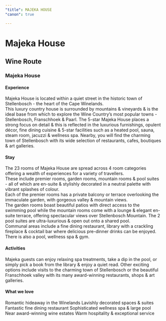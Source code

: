 ```yaml
---
"title": MAJEKA HOUSE
"canon": true

---
```


# Majeka House
## Wine Route
### Majeka House

#### Experience
Majeka House is located within a quiet street in the historic town of Stellenbosch - the heart of the Cape Winelands.  
This luxury country house is surrounded by mountains &amp; vineyards &amp; is the ideal base from which to explore the Wine Country’s most popular towns - Stellenbosch, Franschhoek &amp; Paarl.
The 5-star Majeka House places a strong focus on detail &amp; this is reflected in the luxurious furnishings, opulent décor, fine dining cuisine &amp; 5-star facilities such as a heated pool, sauna, steam room, jacuzzi &amp; wellness spa.
Nearby, you will find the charming town of Stellenbosch with its wide selection of restaurants, cafes, boutiques &amp; art galleries.

#### Stay
The 23 rooms of Majeka House are spread across 4 room categories offering a wealth of experiences for a variety of travellers.  
These include premier rooms, garden rooms, mountain rooms &amp; pool suites - all of which are en-suite &amp; stylishly decorated in a neutral palette with vibrant splashes of colour.  
Each of the premier rooms has a private balcony or terrace overlooking the immaculate garden, with gorgeous valley &amp; mountain views.  
The garden rooms boast beautiful patios with direct access to the swimming pool while the mountain rooms come with a lounge &amp; elegant en-suite terrace, offering spectacular views over Stellenbosch Mountain.  The 2 pool suites are ultra-luxurious &amp; open out onto a shared pool.  
Communal areas include a fine dining restaurant, library with a crackling fireplace &amp; cocktail bar where delicious pre-dinner drinks can be enjoyed.  There is also a pool, wellness spa &amp; gym.

#### Activities
Majeka guests can enjoy relaxing spa treatments, take a dip in the pool, or simply pick a book from the library &amp; enjoy a quiet read.  Other exciting options include visits to the charming town of Stellenbosch or the beautiful Franschhoek valley with its many award-winning restaurants, shops &amp; art galleries.


#### What we love
Romantic hideaway in the Winelands
Lavishly decorated spaces &amp; suites
Fantastic fine dining restaurant
Sophisticated wellness spa &amp; large pool
Near award-winning wine estates
Warm hospitality &amp; exceptional service